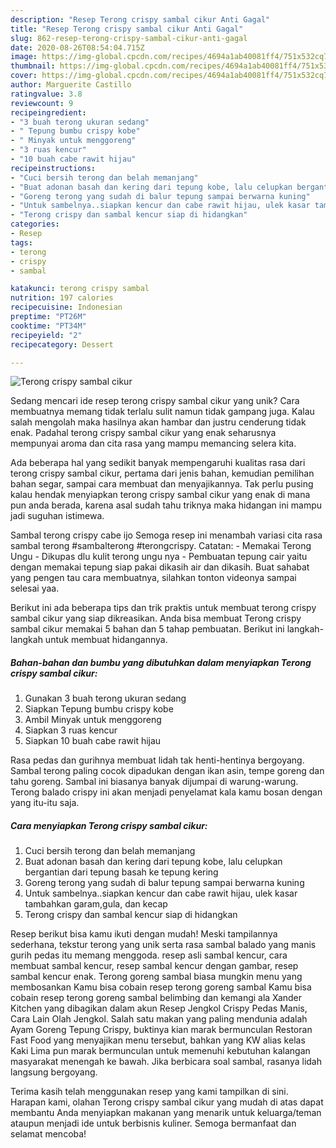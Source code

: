 ```yaml
---
description: "Resep Terong crispy sambal cikur Anti Gagal"
title: "Resep Terong crispy sambal cikur Anti Gagal"
slug: 862-resep-terong-crispy-sambal-cikur-anti-gagal
date: 2020-08-26T08:54:04.715Z
image: https://img-global.cpcdn.com/recipes/4694a1ab40081ff4/751x532cq70/terong-crispy-sambal-cikur-foto-resep-utama.jpg
thumbnail: https://img-global.cpcdn.com/recipes/4694a1ab40081ff4/751x532cq70/terong-crispy-sambal-cikur-foto-resep-utama.jpg
cover: https://img-global.cpcdn.com/recipes/4694a1ab40081ff4/751x532cq70/terong-crispy-sambal-cikur-foto-resep-utama.jpg
author: Marguerite Castillo
ratingvalue: 3.8
reviewcount: 9
recipeingredient:
- "3 buah terong ukuran sedang"
- " Tepung bumbu crispy kobe"
- " Minyak untuk menggoreng"
- "3 ruas kencur"
- "10 buah cabe rawit hijau"
recipeinstructions:
- "Cuci bersih terong dan belah memanjang"
- "Buat adonan basah dan kering dari tepung kobe, lalu celupkan bergantian dari tepung basah ke tepung kering"
- "Goreng terong yang sudah di balur tepung sampai berwarna kuning"
- "Untuk sambelnya..siapkan kencur dan cabe rawit hijau, ulek kasar tambahkan garam,gula, dan kecap"
- "Terong crispy dan sambal kencur siap di hidangkan"
categories:
- Resep
tags:
- terong
- crispy
- sambal

katakunci: terong crispy sambal 
nutrition: 197 calories
recipecuisine: Indonesian
preptime: "PT26M"
cooktime: "PT34M"
recipeyield: "2"
recipecategory: Dessert

---
```



![Terong crispy sambal cikur](https://img-global.cpcdn.com/recipes/4694a1ab40081ff4/751x532cq70/terong-crispy-sambal-cikur-foto-resep-utama.jpg)

Sedang mencari ide resep terong crispy sambal cikur yang unik? Cara membuatnya memang tidak terlalu sulit namun tidak gampang juga. Kalau salah mengolah maka hasilnya akan hambar dan justru cenderung tidak enak. Padahal terong crispy sambal cikur yang enak seharusnya mempunyai aroma dan cita rasa yang mampu memancing selera kita.

Ada beberapa hal yang sedikit banyak mempengaruhi kualitas rasa dari terong crispy sambal cikur, pertama dari jenis bahan, kemudian pemilihan bahan segar, sampai cara membuat dan menyajikannya. Tak perlu pusing kalau hendak menyiapkan terong crispy sambal cikur yang enak di mana pun anda berada, karena asal sudah tahu triknya maka hidangan ini mampu jadi suguhan istimewa.

Sambal terong crispy cabe ijo Semoga resep ini menambah variasi cita rasa sambal terong #sambalterong #terongcrispy. Catatan: - Memakai Terong Ungu - Dikupas dlu kulit terong ungu nya - Pembuatan tepung cair yaitu dengan memakai tepung siap pakai dikasih air dan dikasih. Buat sahabat yang pengen tau cara membuatnya, silahkan tonton videonya sampai selesai yaa.


Berikut ini ada beberapa tips dan trik praktis untuk membuat terong crispy sambal cikur yang siap dikreasikan. Anda bisa membuat Terong crispy sambal cikur memakai 5 bahan dan 5 tahap pembuatan. Berikut ini langkah-langkah untuk membuat hidangannya.

<!--inarticleads1-->

##### Bahan-bahan dan bumbu yang dibutuhkan dalam menyiapkan Terong crispy sambal cikur:

1. Gunakan 3 buah terong ukuran sedang
1. Siapkan  Tepung bumbu crispy kobe
1. Ambil  Minyak untuk menggoreng
1. Siapkan 3 ruas kencur
1. Siapkan 10 buah cabe rawit hijau


Rasa pedas dan gurihnya membuat lidah tak henti-hentinya bergoyang. Sambal terong paling cocok dipadukan dengan ikan asin, tempe goreng dan tahu goreng. Sambal ini biasanya banyak dijumpai di warung-warung. Terong balado crispy ini akan menjadi penyelamat kala kamu bosan dengan yang itu-itu saja. 

<!--inarticleads2-->

##### Cara menyiapkan Terong crispy sambal cikur:

1. Cuci bersih terong dan belah memanjang
1. Buat adonan basah dan kering dari tepung kobe, lalu celupkan bergantian dari tepung basah ke tepung kering
1. Goreng terong yang sudah di balur tepung sampai berwarna kuning
1. Untuk sambelnya..siapkan kencur dan cabe rawit hijau, ulek kasar tambahkan garam,gula, dan kecap
1. Terong crispy dan sambal kencur siap di hidangkan


Resep berikut bisa kamu ikuti dengan mudah! Meski tampilannya sederhana, tekstur terong yang unik serta rasa sambal balado yang manis gurih pedas itu memang menggoda. resep asli sambal kencur, cara membuat sambal kencur, resep sambal kencur dengan gambar, resep sambal kencur enak. Terong goreng sambal biasa mungkin menu yang membosankan Kamu bisa cobain resep terong goreng sambal Kamu bisa cobain resep terong goreng sambal belimbing dan kemangi ala Xander Kitchen yang dibagikan dalam akun Resep Jengkol Crispy Pedas Manis, Cara Lain Olah Jengkol. Salah satu makan yang paling mendunia adalah Ayam Goreng Tepung Crispy, buktinya kian marak bermunculan Restoran Fast Food yang menyajikan menu tersebut, bahkan yang KW alias kelas Kaki Lima pun marak bermunculan untuk memenuhi kebutuhan kalangan masyarakat menengah ke bawah. Jika berbicara soal sambal, rasanya lidah langsung bergoyang. 

Terima kasih telah menggunakan resep yang kami tampilkan di sini. Harapan kami, olahan Terong crispy sambal cikur yang mudah di atas dapat membantu Anda menyiapkan makanan yang menarik untuk keluarga/teman ataupun menjadi ide untuk berbisnis kuliner. Semoga bermanfaat dan selamat mencoba!
